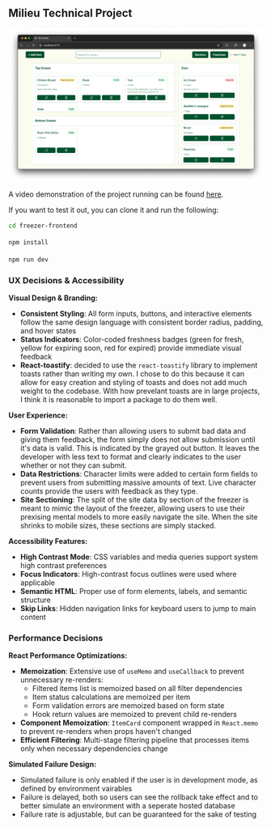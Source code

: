 ## Milieu Technical Project

![Screenshot of home page](./home.png)

A video demonstration of the project running can be found [here](https://youtu.be/vVOG5-b6e34).

If you want to test it out, you can clone it and run the following:

```bash
cd freezer-frontend

npm install

npm run dev
```

### UX Decisions & Accessibility

**Visual Design & Branding:**

- **Consistent Styling**: All form inputs, buttons, and interactive elements follow the same design language with consistent border radius, padding, and hover states
- **Status Indicators**: Color-coded freshness badges (green for fresh, yellow for expiring soon, red for expired) provide immediate visual feedback
- **React-toastify**: decided to use the `react-toastify` library to implement toasts rather than writing my own. I chose to do this because it can allow for easy creation and styling of toasts and does not add much weight to the codebase. With how prevelant toasts are in large projects, I think it is reasonable to import a package to do them well.

**User Experience:**

- **Form Validation**: Rather than allowing users to submit bad data and giving them feedback, the form simply does not allow submission until it's data is valid. This is indicated by the grayed out button. It leaves the developer with less text to format and clearly indicates to the user whether or not they can submit.
- **Data Restrictions**: Character limits were added to certain form fields to prevent users from submitting massive amounts of text. Live character counts provide the users with feedback as they type.
- **Site Sectioning**: The split of the site data by section of the freezer is meant to mimic the layout of the freezer, allowing users to use their prexising mental models to more easily navigate the site. When the site shrinks to mobile sizes, these sections are simply stacked.

**Accessibility Features:**

- **High Contrast Mode**: CSS variables and media queries support system high contrast preferences
- **Focus Indicators**: High-contrast focus outlines were used where applicable
- **Semantic HTML**: Proper use of form elements, labels, and semantic structure
- **Skip Links**: Hidden navigation links for keyboard users to jump to main content

### Performance Decisions

**React Performance Optimizations:**

- **Memoization**: Extensive use of `useMemo` and `useCallback` to prevent unnecessary re-renders:
  - Filtered items list is memoized based on all filter dependencies
  - Item status calculations are memoized per item
  - Form validation errors are memoized based on form state
  - Hook return values are memoized to prevent child re-renders
- **Component Memoization**: `ItemCard` component wrapped in `React.memo` to prevent re-renders when props haven't changed
- **Efficient Filtering**: Multi-stage filtering pipeline that processes items only when necessary dependencies change

**Simulated Failure Design:**

- Simulated failure is only enabled if the user is in development mode, as defined by environment vairables
- Failure is delayed, both so users can see the rollback take effect and to better simulate an environment with a seperate hosted database
- Failure rate is adjustable, but can be guaranteed for the sake of testing
